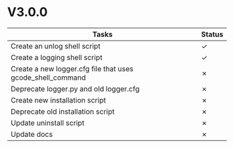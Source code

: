 # V3.0.0

| Tasks | Status |
| ----- | ------ |
| Create an unlog shell script | &check; |
| Create a logging shell script | &check; |
| Create a new logger.cfg file that uses gcode_shell_command | &cross; |
| Deprecate logger.py and old logger.cfg | &cross; |
| Create new installation script | &cross; |
| Deprecate old installation script | &cross; |
| Update uninstall script | &cross; |
| Update docs | &cross; |